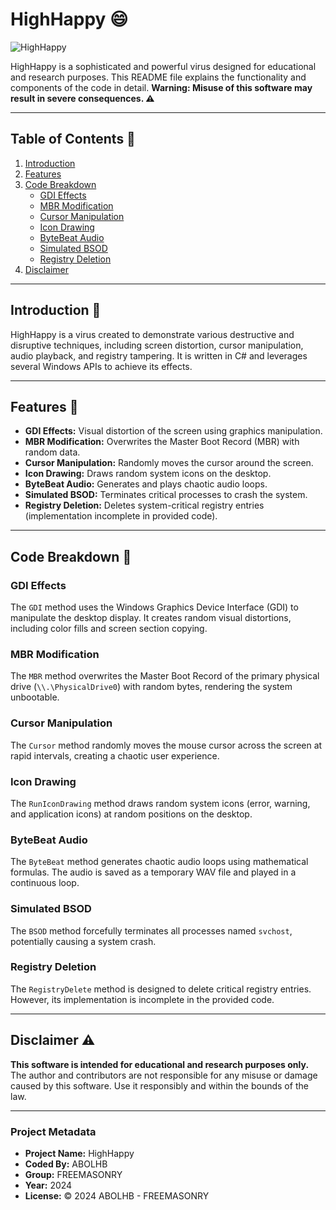 # HighHappy 😄

![HighHappy](https://i.ibb.co/z6Vq7mM/High-Happy.png)

HighHappy is a sophisticated and powerful virus designed for educational and research purposes. This README file explains the functionality and components of the code in detail. **Warning: Misuse of this software may result in severe consequences. ⚠️**

---

## Table of Contents 📑
1. [Introduction](#introduction)
2. [Features](#features)
3. [Code Breakdown](#code-breakdown)
   - [GDI Effects](#gdi-effects)
   - [MBR Modification](#mbr-modification)
   - [Cursor Manipulation](#cursor-manipulation)
   - [Icon Drawing](#icon-drawing)
   - [ByteBeat Audio](#bytebeat-audio)
   - [Simulated BSOD](#simulated-bsod)
   - [Registry Deletion](#registry-deletion)
4. [Disclaimer](#disclaimer)

---

## Introduction 🚀

HighHappy is a virus created to demonstrate various destructive and disruptive techniques, including screen distortion, cursor manipulation, audio playback, and registry tampering. It is written in C# and leverages several Windows APIs to achieve its effects.

---

## Features 🔧

- **GDI Effects:** Visual distortion of the screen using graphics manipulation.
- **MBR Modification:** Overwrites the Master Boot Record (MBR) with random data.
- **Cursor Manipulation:** Randomly moves the cursor around the screen.
- **Icon Drawing:** Draws random system icons on the desktop.
- **ByteBeat Audio:** Generates and plays chaotic audio loops.
- **Simulated BSOD:** Terminates critical processes to crash the system.
- **Registry Deletion:** Deletes system-critical registry entries (implementation incomplete in provided code).

---

## Code Breakdown 📝

### GDI Effects
The `GDI` method uses the Windows Graphics Device Interface (GDI) to manipulate the desktop display. It creates random visual distortions, including color fills and screen section copying.

### MBR Modification
The `MBR` method overwrites the Master Boot Record of the primary physical drive (`\\.\PhysicalDrive0`) with random bytes, rendering the system unbootable.

### Cursor Manipulation
The `Cursor` method randomly moves the mouse cursor across the screen at rapid intervals, creating a chaotic user experience.

### Icon Drawing
The `RunIconDrawing` method draws random system icons (error, warning, and application icons) at random positions on the desktop.

### ByteBeat Audio
The `ByteBeat` method generates chaotic audio loops using mathematical formulas. The audio is saved as a temporary WAV file and played in a continuous loop.

### Simulated BSOD
The `BSOD` method forcefully terminates all processes named `svchost`, potentially causing a system crash.

### Registry Deletion
The `RegistryDelete` method is designed to delete critical registry entries. However, its implementation is incomplete in the provided code.

---

## Disclaimer ⚠️

**This software is intended for educational and research purposes only.**  
The author and contributors are not responsible for any misuse or damage caused by this software. Use it responsibly and within the bounds of the law.

---

### Project Metadata

- **Project Name:** HighHappy
- **Coded By:** ABOLHB
- **Group:** FREEMASONRY
- **Year:** 2024
- **License:** © 2024 ABOLHB - FREEMASONRY
